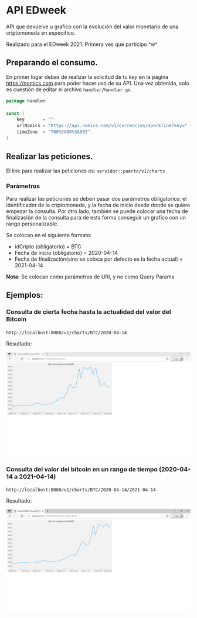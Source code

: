 # API EDweek

API que devuelve u grafico con la evolución del valor monetario de una criptomoneda en especifico.

Realizado para el EDweek 2021.
Primera ves que participo ^w^

## Preparando el consumo.

En primer lugar debes de realizar la solicitud de tu *key* en la página https://nomics.com para poder hacer uso de su API. Una vez obtenida, solo es cuestión de editar el archivo `handler/handler.go`.

```go
package handler

const (
	key       = ""
	urlNomics = "https://api.nomics.com/v1/currencies/sparkline?key=" + key
	timeZone  = "T00%3A00%3A00Z"
)
```

## Realizar las peticiones.

El link para realizar las peticiones es: `servidor::puerto/v1/charts`

### Parámetros

Para realizar las peticiones se deben pasar dos parámetros obligatorios: el identificador de la criptomoneda, y la fecha de inicio desde donde se quiere empezar la consulta.
Por otro lado, también se puede colocar una fecha de finalización de la consulta para de esta forma conseguir un grafico con un rango personalizable.

Se colocan en el siguiente formato:

- idCripto (obligatorio) = BTC
- Fecha de inicio (obligatorio) = 2020-04-14
- Fecha de finalización(sino se coloca por defecto es la fecha actual) = 2021-04-14

**Nota:** Se colocan como parámetros de URI, y no como Query Params

## Ejemplos:

### Consulta de cierta fecha hasta la actualidad del valor del Bitcoin  

`http://localhost:8080/v1/charts/BTC/2020-04-14`

Resultado:

![ejemplo1](README.assets/image-20210702055850070.png)



### Consulta del valor del bitcoin en un rango de tiempo (2020-04-14 a 2021-04-14)

`http://localhost:8080/v1/charts/BTC/2020-04-14/2021-04-14`

Resultado:

![image-20210702060231991](README.assets/image-20210702060231991.png)